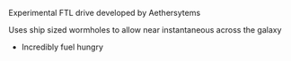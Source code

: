 Experimental FTL drive developed by Aethersytems

Uses ship sized wormholes to allow near instantaneous across the galaxy
* Incredibly fuel hungry 